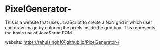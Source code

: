 # PixelGenerator-
This is a website that uses JavaScript to create a NxN grid in which user can draw image by coloring the pixels inside the grid box. This represents the basic use of JavaScript DOM


website: https://rahulsingh107.github.io/PixelGenerator-/
